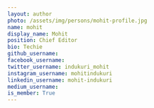 ```yaml
---
layout: author
photo: /assets/img/persons/mohit-profile.jpg
name: mohit
display_name: Mohit
position: Chief Editor
bio: Techie
github_username: 
facebook_username: 
twitter_username: indukuri_mohit
instagram_username: mohitindukuri
linkedin_username: mohit-indukuri
medium_username: 
is_member: True
---
```

